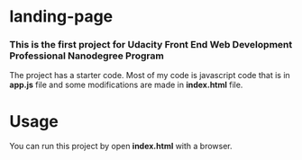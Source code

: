 # landing-page
### This is the first project for Udacity Front End Web Development Professional Nanodegree Program
The project has a starter code. Most of my code is javascript code that is in **app.js** file and some modifications are made in **index.html** file.

# Usage
You can run this project by open **index.html** with a browser.
